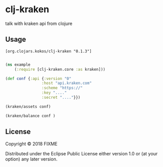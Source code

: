 # clj-kraken

talk with kraken api from clojure

## Usage

```
[org.clojars.kokos/clj-kraken "0.1.3"]
```

```clojure

(ns example
    (:require [clj-kraken.core :as kraken]))

(def conf {:api {:version "0"
                :host "api.kraken.com"
                :scheme "https://"
                :key "...."
                :secret "...."}})

(kraken/assets conf)

(kraken/balance conf )


```

## License

Copyright © 2018 FIXME

Distributed under the Eclipse Public License either version 1.0 or (at
your option) any later version.
